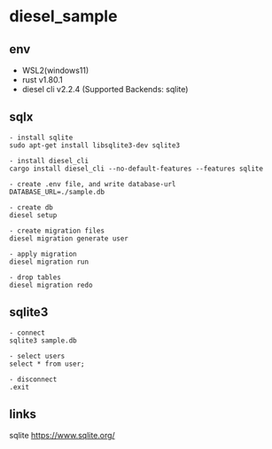 # diesel_sample

## env

- WSL2(windows11)
- rust v1.80.1
- diesel cli v2.2.4 (Supported Backends: sqlite)


## sqlx

```
- install sqlite
sudo apt-get install libsqlite3-dev sqlite3

- install diesel_cli
cargo install diesel_cli --no-default-features --features sqlite

- create .env file, and write database-url
DATABASE_URL=./sample.db

- create db
diesel setup

- create migration files
diesel migration generate user

- apply migration
diesel migration run

- drop tables
diesel migration redo

```

## sqlite3

```
- connect
sqlite3 sample.db

- select users
select * from user;

- disconnect
.exit
```

## links

sqlite
https://www.sqlite.org/



